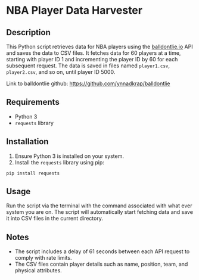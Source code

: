 # NBA Player Data Harvester

## Description

This Python script retrieves data for NBA players using the [balldontlie.io](https://www.balldontlie.io/home.html#introduction)
API and saves the data to CSV files. It fetches data for 60 players at a time, starting with player ID 1 and incrementing the player ID by 60 for each subsequent request. The data is saved in files named `player1.csv`, `player2.csv`, and so on, until player ID 5000.

Link to balldontlie github: https://github.com/ynnadkrap/balldontlie

## Requirements

- Python 3
- `requests` library

## Installation

1. Ensure Python 3 is installed on your system.
2. Install the `requests` library using pip:

`pip install requests`

## Usage

Run the script via the terminal with the command associated with what ever system you are on.
The script will automatically start fetching data and save it into CSV files in the current directory.

## Notes

- The script includes a delay of 61 seconds between each API request to comply with rate limits.
- The CSV files contain player details such as name, position, team, and physical attributes.
